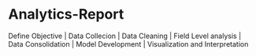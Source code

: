 # Analytics-Report
Define Objective | Data Collecion | Data Cleaning | Field Level analysis | Data Consolidation | Model Development | Visualization and Interpretation
